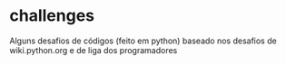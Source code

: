 # challenges
Alguns desafios de códigos (feito em python) baseado nos desafios de wiki.python.org e de liga dos programadores
